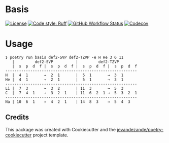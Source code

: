 # Basis

[![License](https://img.shields.io/github/license/jevandezande/basis)](https://github.com/jevandezande/basis/blob/master/LICENSE)
[![Code style: Ruff](https://img.shields.io/badge/code%20style-ruff-000000.svg)](https://github.com/astral-sh/ruff)
[![GitHub Workflow Status](https://img.shields.io/github/actions/workflow/status/jevandezande/basis/test.yml?branch=master)](https://github.com/jevandezande/basis/actions/)
[![Codecov](https://img.shields.io/codecov/c/github/jevandezande/basis)](https://codecov.io/gh/jevandezande/basis)

# Usage
```
❯ poetry run basis def2-SVP def2-TZVP -e H He 3 6 11
   |         def2-SVP          |         def2-TZVP
   |  s  p  d  f |  s  p  d  f |  s  p  d  f |  s  p  d  f
----------------------------------------------------------
H  |  4  1       →  2  1       |  5  1       →  3  1
He |  4  1       →  2  1       |  5  1       →  3  1
----------------------------------------------------------
Li |  7  3       →  3  2       | 11  3       →  5  3
C  |  7  4  1    →  3  2  1    | 11  6  2  1 →  5  3  2  1
----------------------------------------------------------
Na | 10  6  1    →  4  2  1    | 14  8  3    →  5  4  3
```


## Credits
This package was created with Cookiecutter and the [jevandezande/poetry-cookiecutter](https://github.com/jevandezande/poetry-cookiecutter) project template.
